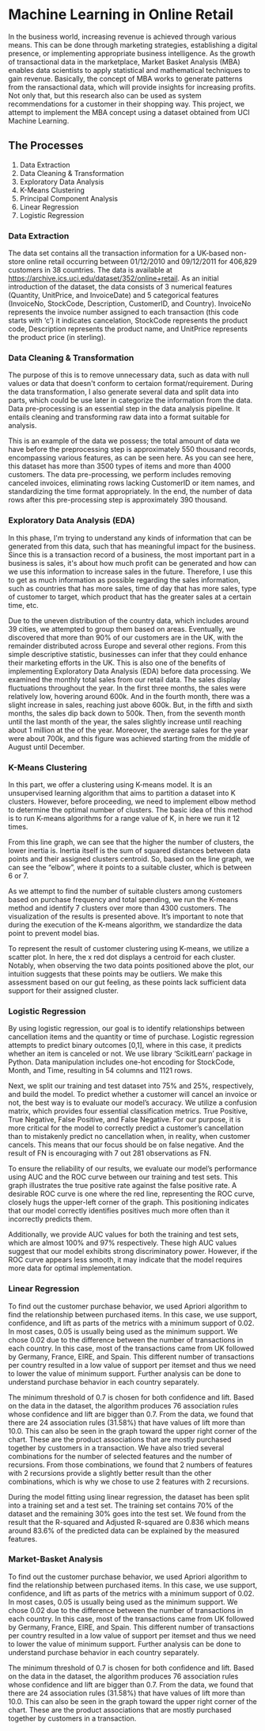 # Machine Learning in Online Retail

In the business world, increasing revenue is achieved through various means. This can be done through marketing strategies, establishing a digital presence, or implementing appropriate business intelligence. As the growth of transactional data in the marketplace, Market Basket Analysis (MBA) enables data scientists to apply statistical and mathematical techniques to gain revenue. Basically, the concept of MBA works to generate patterns from the ransactional data, which will provide insights for increasing profits. Not only that, but this research also can be used as system recommendations for a customer in their shopping way. This project, we attempt to implement the MBA concept using a dataset obtained from UCI Machine Learning.

## The Processes

1. Data Extraction
2. Data Cleaning & Transformation
3. Exploratory Data Analysis
4. K-Means Clustering
5. Principal Component Analysis
6. Linear Regression
7. Logistic Regression

### Data Extraction

The data set contains all the transaction information for a UK-based non-store online retail occurring between 01/12/2010 and 09/12/2011 for 406,829 customers in 38 countries. The data is available at https://archive.ics.uci.edu/dataset/352/online+retail. As an initial introduction of the dataset, the data consists of 3 numerical features (Quantity, UnitPrice, and InvoiceDate) and 5 categorical features (InvoiceNo, StockCode, Description, CustomerID, and Country). InvoiceNo represents the invoice number assigned to each transaction (this code starts with ‘c’) it indicates cancelation, StockCode represents the product code, Description represents the product name, and UnitPrice represents the product price (in sterling).

### Data Cleaning & Transformation

The purpose of this is to remove unnecessary data, such as data with null values or data that doesn't conform to certaion format/requirement. During the data transformation, I also generate several data and split data into parts, which could be use later in categorize the information from the data. Data pre-processing is an essential step in the data analysis pipeline. It entails cleaning and transforming raw data into a format suitable for analysis.

This is an example of the data we possess; the total amount of data we have before the preprocessing step is approximately 550 thousand records, encompassing various features, as can be seen here. As you can see here, this dataset has more than 3500 types of items and more than 4000 customers. The data pre-processing, we perform includes removing canceled invoices, eliminating rows lacking CustomerID or item names, and standardizing the time format appropriately. In the end, the number of data rows after this pre-processing step is approximately 390 thousand.

### Exploratory Data Analysis (EDA)

In this phase, I'm trying to understand any kinds of information that can be generated from this data, such that has meaningful impact for the business. Since this is a transaction record of a business, the most important part in a business is sales, it's about how much profit can be generated and how can we use this information to increase sales in the future. Therefore, I use this to get as much information as possible regarding the sales information, such as countries that has more sales, time of day that has more sales, type of customer to target, which product that has the greater sales at a certain time, etc.

Due to the uneven distribution of the country data, which includes around 39 cities, we attempted to group them based on areas. Eventually, we discovered that more than 90% of our customers are in the UK, with the remainder distributed across Europe and several other regions. From this simple descriptive statistic, businesses can infer that they could enhance their marketing efforts in the UK. This is also one of the benefits of implementing Exploratory Data Analysis (EDA) before data processing. We examined the monthly total sales from our retail data. The sales display fluctuations throughout the year. In the first three months, the sales were relatively low, hovering around 600k. And in the fourth month, there was a slight increase in sales, reaching just above 600k. But, in the fifth and sixth months, the sales dip back down to 500k. Then, from the seventh month until the last month of the year, the sales slightly increase until reaching about 1 million at the of the year. Moreover, the average sales for the year were about 700k, and this figure was achieved starting from the middle of August until December.

### K-Means Clustering

In this part, we offer a clustering using K-means model. It is an unsupervised learning algorithm that aims to partition a dataset into K clusters. However, before proceeding, we need to implement elbow method to determine the optimal number of clusters. The basic idea of this method is to run K-means algorithms for a range value of K, in here we run it 12 times. 

From this line graph, we can see that the higher the number of clusters, the lower inertia is. Inertia itself is the sum of squared distances between data points and their assigned clusters centroid. So, based on the line graph, we can see the “elbow”, where it points to a suitable cluster, which is between 6 or 7. 

As we attempt to find the number of suitable clusters among customers based on purchase frequency and total spending, we run the K-means method and identify 7 clusters over more than 4300 customers. The visualization of the results is presented above. It’s important to note that during the execution of the K-means algorithm, we standardize the data point to prevent model bias. 

To represent the result of customer clustering using K-means, we utilize a scatter plot. In here, the x red dot displays a centroid for each cluster. Notably, when observing the two data points positioned above the plot, our intuition suggests that these points may be outliers. We make this assessment based on our gut feeling, as these points lack sufficient data support for their assigned cluster. 

### Logistic Regression

By using logistic regression, our goal is to identify relationships between cancellation items and the quantity or time of purchase. Logistic regression attempts to predict binary outcomes [0,1], where in this case, it predicts whether an item is canceled or not. We use library ‘ScikitLearn’ package in Python. Data manipulation includes one-hot encoding for StockCode, Month, and Time, resulting in 54 columns and 1121 rows. 

Next, we split our training and test dataset into 75% and 25%, respectively, and build the model. To predict whether a customer will cancel an invoice or not, the best way is to evaluate our model’s accuracy. We utilize a confusion matrix, which provides four essential classification metrics. True Positive, True Negative, False Positive, and False Negative. For our purpose, it is more critical for the model to correctly predict a customer’s cancellation than to mistakenly predict no cancellation when, in reality, when customer cancels. This means that our focus should be on false negative. And the result of FN is encouraging with 7 out 281 observations as FN. 

To ensure the reliability of our results, we evaluate our model’s performance using AUC and the ROC curve between our training and test sets. This graph illustrates the true positive rate against the false positive rate. A desirable ROC curve is one where the red line, representing the ROC curve, closely hugs the upper-left corner of the graph. This positioning indicates that our model correctly identifies positives much more often than it incorrectly predicts them. 

Additionally, we provide AUC values for both the training and test sets, which are almost 100% and 97% respectively. These high AUC values suggest that our model exhibits strong discriminatory power. However, if the ROC curve appears less smooth, it may indicate that the model requires more data for optimal implementation.


### Linear Regression

To find out the customer purchase behavior, we used Apriori algorithm to find the relationship between purchased items. In this case, we use support, confidence, and lift as parts of the metrics with a minimum support of 0.02. In most cases, 0.05 is usually being used as the minimum support. We chose 0.02 due to the difference between the number of transactions in each country. In this case, most of the transactions came from UK followed by Germany, France, EIRE, and Spain. This different number of transactions per country resulted in a low value of support per itemset and thus we need to lower the value of minimum support. Further analysis can be done to understand purchase behavior in each country separately.

The minimum threshold of 0.7 is chosen for both confidence and lift. Based on the data in the dataset, the algorithm produces 76 association rules whose confidence and lift are bigger than 0.7. From the data, we found that there are 24 association rules (31.58%) that have values of lift more than 10.0. This can also be seen in the graph toward the upper right corner of the chart. These are the product associations that are mostly purchased together by customers in a transaction. We have also tried several combinations for the number of selected features and the number of recursions. From those combinations, we found that 2 numbers of features with 2 recursions provide a slightly better result than the other combinations, which is why we chose to use 2 features with 2 recursions.

During the model fitting using linear regression, the dataset has been split into a training set and a test set. The training set contains 70% of the dataset and the remaining 30% goes into the test set. We found from the result that the R-squared and Adjusted R-squared are 0.836 which means around 83.6% of the predicted data can be explained by the measured features.



### Market-Basket Analysis

To find out the customer purchase behavior, we used Apriori algorithm to find the relationship between purchased items. In this case, we use support, confidence, and lift as parts of the metrics with a minimum support of 0.02. In most cases, 0.05 is usually being used as the minimum support. We chose 0.02 due to the difference between the number of transactions in each country. In this case, most of the transactions came from UK followed by Germany, France, EIRE, and Spain. This different number of transactions per country resulted in a low value of support per itemset and thus we need to lower the value of minimum support. Further analysis can be done to understand purchase behavior in each country separately.

The minimum threshold of 0.7 is chosen for both confidence and lift. Based on the data in the dataset, the algorithm produces 76 association rules whose confidence and lift are bigger than 0.7. From the data, we found that there are 24 association rules (31.58%) that have values of lift more than 10.0. This can also be seen in the graph toward the upper right corner of the chart. These are the product associations that are mostly purchased together by customers in a transaction.

